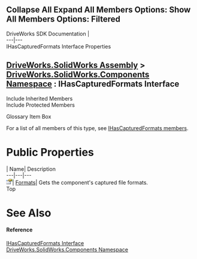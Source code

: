 Collapse All Expand All Members Options: Show All  Members Options: Filtered   
---  
DriveWorks SDK Documentation  |   
---|---  
IHasCapturedFormats Interface Properties   
  
[DriveWorks.SolidWorks Assembly](topic13342.md) > [DriveWorks.SolidWorks.Components Namespace](topic13925.md) : IHasCapturedFormats Interface  
---  
  
Include Inherited Members    
Include Protected Members    


Glossary Item Box

For a list of all members of this type, see [IHasCapturedFormats members](topic13952.md).

# Public Properties

| Name| Description  
---|---|---  
![ Property](dotnetimages/Property.gif)| [Formats](topic13956.md)| Gets the component's captured file formats.   
Top

# See Also

#### Reference

[IHasCapturedFormats Interface](topic13951.md)   
[DriveWorks.SolidWorks.Components Namespace](topic13925.md)


